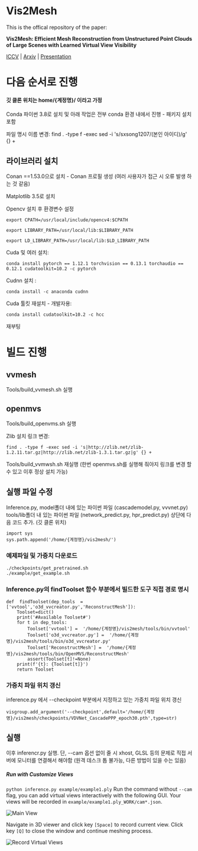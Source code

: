 # Vis2Mesh

This is the offical repository of the paper:

**Vis2Mesh: Efficient Mesh Reconstruction from Unstructured Point Clouds of Large Scenes with Learned Virtual View Visibility**

[ICCV](https://openaccess.thecvf.com/content/ICCV2021/html/Song_Vis2Mesh_Efficient_Mesh_Reconstruction_From_Unstructured_Point_Clouds_of_Large_ICCV_2021_paper.html) | [Arxiv](https://arxiv.org/abs/2108.08378) | [Presentation](https://youtu.be/KN55e_q6llE?feature=shared)

# 다음 순서로 진행
#### 깃 클론 위치는 home/{계정명}/ 이라고 가정

Conda 파이썬 3.8로 설치 및 아래 작업은 전부 conda 환경 내에서 진행 - 패키지 설치 포함

파일 명시 이름 변경: find . -type f -exec sed -i 's/sxsong1207/(본인 아이디)/g' {} +


  
## 라이브러리 설치 
Conan ==1.53.0으로 설치 - Conan 프로필 생성 (여러 사용자가 접근 시 오류 발생 하는 것 같음)

Matplotlib 3.5로 설치

Opencv 설치 후 환경변수 설정


	export CPATH=/usr/local/include/opencv4:$CPATH

	export LIBRARY_PATH=/usr/local/lib:$LIBRARY_PATH

	export LD_LIBRARY_PATH=/usr/local/lib:$LD_LIBRARY_PATH
Cuda 및 여러 설치:


	conda install pytorch == 1.12.1 torchvision == 0.13.1 torchaudio == 0.12.1 cudatoolkit=10.2 -c pytorch


Cudnn 설치 : 

	conda install -c anaconda cudnn


Cuda 툴킷 재설치 - 개발자용: 

	conda install cudatoolkit=10.2 -c hcc

  

재부팅


  
# 빌드 진행
## vvmesh
Tools/build_vvmesh.sh 실행

  



  
## openmvs
Tools/build_openvms.sh 실행

  

Zlib 설치 링크 변경:

  

	find . -type f -exec sed -i 's|http://zlib.net/zlib-1.2.11.tar.gz|http://zlib.net/zlib-1.3.1.tar.gz|g' {} +

  

Tools/build_vvmwsh.sh 재실행 
(한번 openmvs.sh를 실행해 줘야지 링크를 변경 할 수 있고 이후 정상 설치 가능)

 ## 실행 파일 수정

Inference.py, model폴더 내에 있는 파이썬 파일 (cascademodel.py, vvvnet.py) 
tools/lib폴더 내 있는 파이썬 파일 (network_predict.py, hpr_predict.py) 상단에 다음 코드 추가. (깃 클론 위치)


	import sys 
	sys.path.append('/home/{계정명}/vis2mesh/')

  

### 예제파일 및 가중치 다운로드

	./checkpoints/get_pretrained.sh
	./example/get_example.sh

### Inference.py의 findToolset 함수 부분에서 빌드한 도구 직접 경로 명시 

	def  findToolset(dep_tools  = ['vvtool','o3d_vvcreator.py','ReconstructMesh']):
		Toolset=dict()
		print('#Available Toolset#')
		for t in dep_tools:
			Toolset['vvtool'] =  '/home/{계정명}/vis2mesh/tools/bin/vvtool'
			Toolset['o3d_vvcreator.py'] =  '/home/{계정명}/vis2mesh/tools/bin/o3d_vvcreator.py'
			Toolset['ReconstructMesh'] =  '/home/{계정명}/vis2mesh/tools/bin/OpenMVS/ReconstructMesh'
			assert(Toolset[t]!=None)
		print(f'{t}: {Toolset[t]}')
		return Toolset
	
### 가중치 파일 위치 갱신
inference.py 에서 --checkpoint 부분에서 지정하고 있는 가중치 파일 위치 갱신
 	
	visgroup.add_argument('--checkpoint',default='/home/{계정명}/vis2mesh/checkpoints/VDVNet_CascadePPP_epoch30.pth',type=str)
	
## 실행
이후 inferencr.py 실행. 단, --cam 옵션 없이 줄 시 xhost, GLSL 등의 문제로 직접 서버에 모니터를 연결해서 해야함 (원격 데스크 톱 불가능, 다른 방법이 있을 수는 있음)

##### Run with Customize Views

`python inference.py example/example1.ply`
Run the command without `--cam` flag, you can add virtual views interactively with the following GUI. Your views will be recorded in `example/example1.ply_WORK/cam*.json`.

![Main View](imgs/simplecamcreator.png)

Navigate in 3D viewer and click key `[Space]` to record current view. Click key `[Q]` to close the window and continue meshing process.

![Record Virtual Views](imgs/simplecam_recordview.png)


<!-- # Training

export DATASET_PATH="$PWD/dataset"
export PYTHONPATH="$PWD:$PYTHONPATH"

python trainer/train_visnet.py -d $DATASET_PATH -l 0.005 -b 15 -e 50 --decay-step 5 --decay-rate 0.5 -a 'PartialConvUNet(input_channels=2)'
python trainer/train_depthnet.py -d $DATASET_PATH -l 0.005 -b 15 -e 50 --decay-step 5 --decay-rate 0.5 -a 'PartialConvUNet(input_channels=2)'
python trainer/train_depthnetrefine.py -d $DATASET_PATH -l 0.001 -b 8 -e 30 --decay-step 5 --decay-rate 0.5 -a 'PartialConvUNet(input_channels=2)' 'PartialConvUNet(input_channels=2)' -t True True --load0 "checkpoints/VIS_PartialConvUNet(input_channels=2)_epoch50.pth" --load1 "checkpoints/DEPTH_PartialConvUNet(input_channels=2)_epoch50.pth"

mv "checkpoints/REFDEPTH_PartialConvUNet(input_channels=2)_epoch30.pth" "checkpoints/REFDEPTH_PartialConvUNet(input_channels=2)_epoch30_best.pth"

python trainer/train_cascadenet.py -d $DATASET_PATH -l 0.001 -b 5 -e 70 --decay-step 7 --decay-rate 0.5 -a 'PartialConvUNet(input_channels=2)' 'PartialConvUNet(input_channels=2)' 'PartialConvUNet(input_channels=3)' -t False False True --load0 "checkpoints/REFVIS_PartialConvUNet(input_channels=2)_epoch30_best.pth" --load1 "checkpoints/REFDEPTH_PartialConvUNet(input_channels=2)_epoch30_best.pth"

python trainer/train_cascadenet.py -d $DATASET_PATH -l 0.0001 -b 5 -e 30 --decay-step 8 --decay-rate 0.5 -a 'PartialConvUNet(input_channels=2)' 'PartialConvUNet(input_channels=2)' 'PartialConvUNet(input_channels=3)' -t True True True --load "checkpoints/VISDEPVIS_['PartialConvUNet(input_channels=2)', 'PartialConvUNet(input_channels=2)', 'PartialConvUNet(input_channels=3)']_epoch70.pth"

mv "checkpoints/VISDEPVIS_['PartialConvUNet(input_channels=2)', 'PartialConvUNet(input_channels=2)', 'PartialConvUNet(input_channels=3)']_epoch30.pth" "checkpoints/VISDEPVIS_CascadePPP_epoch30.pth" -->
